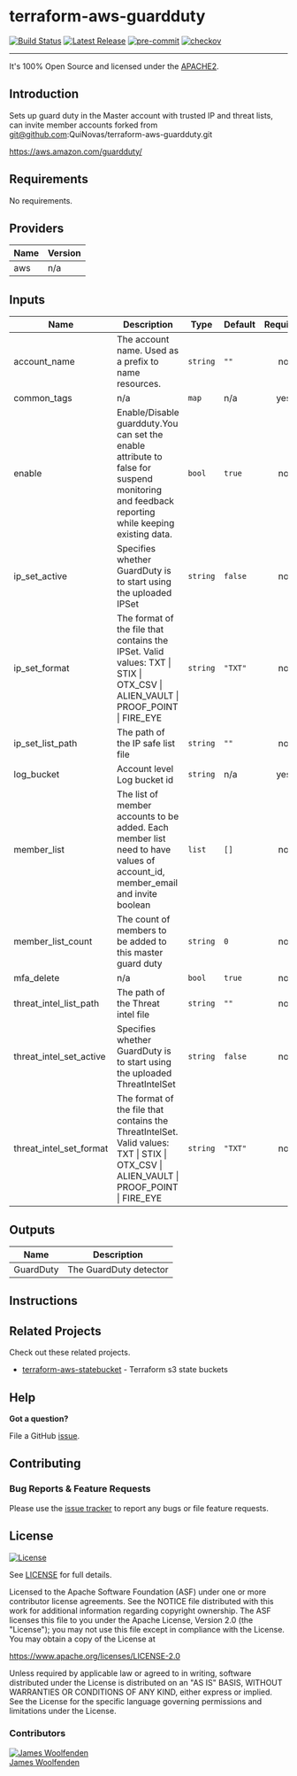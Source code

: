 # terraform-aws-guardduty

[![Build Status](https://github.com/JamesWoolfenden/terraform-aws-guardduty/workflows/Verify%20and%20Bump/badge.svg?branch=master)](https://github.com/JamesWoolfenden/terraform-aws-guardduty)
[![Latest Release](https://img.shields.io/github/release/JamesWoolfenden/terraform-aws-guardduty.svg)](https://github.com/JamesWoolfenden/terraform-aws-guardduty/releases/latest)
[![pre-commit](https://img.shields.io/badge/pre--commit-enabled-brightgreen?logo=pre-commit&logoColor=white)](https://github.com/pre-commit/pre-commit)
[![checkov](https://img.shields.io/badge/checkov-verified-brightgreen)](https://www.checkov.io/)

---

It's 100% Open Source and licensed under the [APACHE2](LICENSE).

## Introduction

Sets up guard duty in the Master account with trusted IP and threat lists, can invite member accounts
forked from git@github.com:QuiNovas/terraform-aws-guardduty.git

<https://aws.amazon.com/guardduty/>

<!-- BEGINNING OF PRE-COMMIT-TERRAFORM DOCS HOOK -->
## Requirements

No requirements.

## Providers

| Name | Version |
|------|---------|
| aws | n/a |

## Inputs

| Name | Description | Type | Default | Required |
|------|-------------|------|---------|:--------:|
| account\_name | The account name. Used as a prefix to name resources. | `string` | `""` | no |
| common\_tags | n/a | `map` | n/a | yes |
| enable | Enable/Disable guardduty.You can set the enable attribute to false for suspend monitoring and feedback reporting while keeping existing data. | `bool` | `true` | no |
| ip\_set\_active | Specifies whether GuardDuty is to start using the uploaded IPSet | `string` | `false` | no |
| ip\_set\_format | The format of the file that contains the IPSet. Valid values: TXT \| STIX \| OTX\_CSV \| ALIEN\_VAULT \| PROOF\_POINT \| FIRE\_EYE | `string` | `"TXT"` | no |
| ip\_set\_list\_path | The path of the IP safe list file | `string` | `""` | no |
| log\_bucket | Account level Log bucket id | `string` | n/a | yes |
| member\_list | The list of member accounts to be added. Each member list need to have values of account\_id, member\_email and invite boolean | `list` | `[]` | no |
| member\_list\_count | The count of members to be added to this master guard duty | `string` | `0` | no |
| mfa\_delete | n/a | `bool` | `true` | no |
| threat\_intel\_list\_path | The path of the Threat intel file | `string` | `""` | no |
| threat\_intel\_set\_active | Specifies whether GuardDuty is to start using the uploaded ThreatIntelSet | `string` | `false` | no |
| threat\_intel\_set\_format | The format of the file that contains the ThreatIntelSet. Valid values: TXT \| STIX \| OTX\_CSV \| ALIEN\_VAULT \| PROOF\_POINT \| FIRE\_EYE | `string` | `"TXT"` | no |

## Outputs

| Name | Description |
|------|-------------|
| GuardDuty | The GuardDuty detector |

<!-- END OF PRE-COMMIT-TERRAFORM DOCS HOOK -->

## Instructions

## Related Projects

Check out these related projects.

- [terraform-aws-statebucket](https://github.com/jameswoolfenden/terraform-aws-statebucket) - Terraform s3 state buckets

## Help

**Got a question?**

File a GitHub [issue](https://github.com/JamesWoolfenden/terraform-aws-staticsite/issues).

## Contributing

### Bug Reports & Feature Requests

Please use the [issue tracker](https://github.com/JamesWoolfenden/terraform-aws-staticsite/issues) to report any bugs or file feature requests.

## License

[![License](https://img.shields.io/badge/License-Apache%202.0-blue.svg)](https://opensource.org/licenses/Apache-2.0)

See [LICENSE](LICENSE) for full details.

Licensed to the Apache Software Foundation (ASF) under one
or more contributor license agreements. See the NOTICE file
distributed with this work for additional information
regarding copyright ownership. The ASF licenses this file
to you under the Apache License, Version 2.0 (the
"License"); you may not use this file except in compliance
with the License. You may obtain a copy of the License at

<https://www.apache.org/licenses/LICENSE-2.0>

Unless required by applicable law or agreed to in writing,
software distributed under the License is distributed on an
"AS IS" BASIS, WITHOUT WARRANTIES OR CONDITIONS OF ANY
KIND, either express or implied. See the License for the
specific language governing permissions and limitations
under the License.

### Contributors

[![James Woolfenden][jameswoolfenden_avatar]][jameswoolfenden_homepage]<br/>[James Woolfenden][jameswoolfenden_homepage]

[jameswoolfenden_homepage]: https://github.com/jameswoolfenden
[jameswoolfenden_avatar]: https://github.com/jameswoolfenden.png?size=150
[github]: https://github.com/jameswoolfenden
[linkedin]: https://www.linkedin.com/in/jameswoolfenden/
[twitter]: https://twitter.com/JimWoolfenden
[share_twitter]: https://twitter.com/intent/tweet/?text=terraform-aws-staticsite&url=https://github.com/JamesWoolfenden/terraform-aws-staticsite
[share_linkedin]: https://www.linkedin.com/shareArticle?mini=true&title=terraform-aws-staticsite&url=https://github.com/JamesWoolfenden/terraform-aws-staticsite
[share_reddit]: https://reddit.com/submit/?url=https://github.com/JamesWoolfenden/terraform-aws-staticsite
[share_facebook]: https://facebook.com/sharer/sharer.php?u=https://github.com/JamesWoolfenden/terraform-aws-staticsite
[share_email]: mailto:?subject=terraform-aws-staticsite&body=https://github.com/JamesWoolfenden/terraform-aws-staticsite
